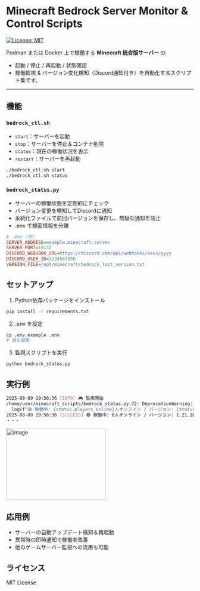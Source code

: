 # Minecraft Bedrock Server Monitor & Control Scripts

[![License: MIT](https://img.shields.io/badge/License-MIT-green.svg)](LICENSE)

Podman または Docker 上で稼働する **Minecraft 統合版サーバー** の  
- 起動 / 停止 / 再起動 / 状態確認  
- 稼働監視 & バージョン変化検知（Discord通知付き）を自動化するスクリプト集です。

---

## 機能

### `bedrock_ctl.sh`
- `start`：サーバーを起動
- `stop`：サーバーを停止＆コンテナ削除
- `status`：現在の稼働状況を表示
- `restart`：サーバーを再起動

```bash
./bedrock_ctl.sh start
./bedrock_ctl.sh status
```

### `bedrock_status.py`
- サーバーの稼働状態を定期的にチェック
- バージョン変更を検知してDiscordに通知
- 永続化ファイルで前回バージョンを保存し、無駄な通知を防止
- .env で機密情報を分離

```ini
# .env (例)
SERVER_ADDRESS=example.minecraft.server
SERVER_PORT=19132
DISCORD_WEBHOOK_URL=https://discord.com/api/webhooks/xxxx/yyyy
DISCORD_USER_ID=1234567890
VERSION_FILE=/opt/minecraft/bedrock_last_version.txt
```

## セットアップ

1. Python依存パッケージをインストール
```bash
pip install -r requirements.txt
```

2. .env を設定
```bash
cp .env.example .env
# 値を編集
```

3. 監視スクリプトを実行
```bash
python bedrock_status.py
```

## 実行例
```bash
2025-08-09 19:56:36 [INFO] 🎮 監視開始
/home/user/minecraft_scripts/bedrock_status.py:72: DeprecationWarning: 'BedrockStatusResponse.players_online' is deprecated and is expected to be removed on 2023-12, use 'players.online' instead.
  log(f"🟢 稼働中: {status.players_online}人オンライン / バージョン: {status.version.name}", "SUCCESS")
2025-08-09 19:56:36 [SUCCESS] 🟢 稼働中: 0人オンライン / バージョン: 1.21.100
・・・
```

<img width="268" height="190" alt="image" src="https://github.com/user-attachments/assets/8bbf3c71-0080-415a-9366-0dbc91570916" />

## 応用例
- サーバーの自動アップデート検知＆再起動
- 異常時の即時通知で稼働率改善
- 他のゲームサーバー監視への流用も可能

## ライセンス
MIT License
